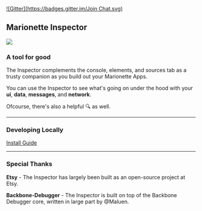 [![Gitter](https://badges.gitter.im/Join Chat.svg)](https://gitter.im/MarionetteLabs/marionette.inspector?utm_source=badge&utm_medium=badge&utm_campaign=pr-badge&utm_content=badge)

## Marionette Inspector

![](http://f.cl.ly/items/3A3c421s0p2Y0V0X1E1W/Image%202014-10-20%20at%207.12.22%20PM.png)


### A tool for good

The Inspector complements the console, elements, and sources tab as a trusty companion as you build out your Marionette Apps.

You can use the Inspector to see what's going on under the hood with your **ui**, **data**, **messages**, and **network**.


Ofcourse, there's also a helpful :mag: as well.

---
### Developing Locally
[Install Guide](docs/developing_locally.md)


---
### Special Thanks

**Etsy** - The Inspector has largely been built as an open-source project at Etsy.

**Backbone-Debugger** - The Inspector is built on top of the Backbone Debugger core, written in large part by @Maluen.
